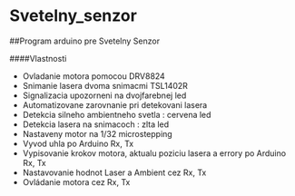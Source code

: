 # Svetelny_senzor

##Program arduino pre Svetelny Senzor

####Vlastnosti
- Ovladanie motora pomocou DRV8824
- Snimanie lasera dvoma snimacmi TSL1402R
- Signalizacia upozorneni na dvojfarebnej led
- Automatizovane zarovnanie pri detekovani lasera
- Detekcia silneho ambientneho svetla : cervena led
- Detekcia lasera na snimacoch : zlta led
- Nastaveny motor na 1/32 microstepping
- Vyvod uhla po Arduino Rx, Tx
- Vypisovanie krokov motora, aktualu poziciu lasera a errory po Arduino Rx, Tx
- Nastavovanie hodnot Laser a Ambient cez Rx, Tx
- Ovládanie motora cez Rx, Tx

